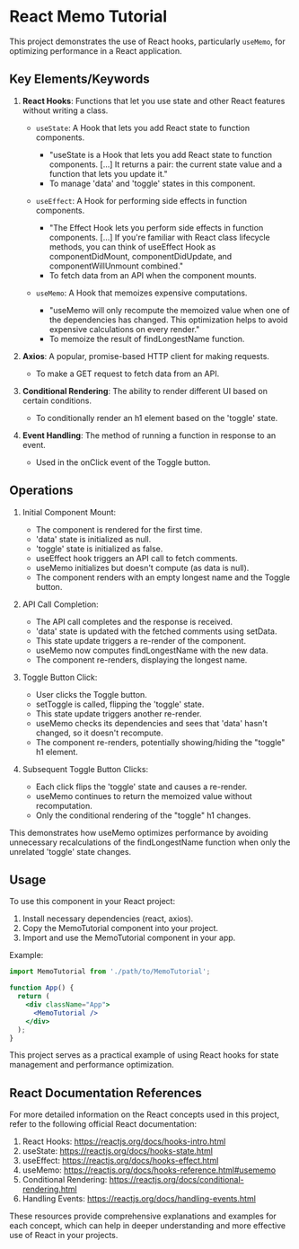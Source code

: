 # React Memo Tutorial

This project demonstrates the use of React hooks, particularly `useMemo`, for optimizing performance in a React application.

## Key Elements/Keywords

1. **React Hooks**: Functions that let you use state and other React features without writing a class.

   - `useState`: A Hook that lets you add React state to function components.
     - "useState is a Hook that lets you add React state to function components. [...] It returns a pair: the current state value and a function that lets you update it."
     - To manage 'data' and 'toggle' states in this component.

   - `useEffect`: A Hook for performing side effects in function components.
     - "The Effect Hook lets you perform side effects in function components. [...] If you're familiar with React class lifecycle methods, you can think of useEffect Hook as componentDidMount, componentDidUpdate, and componentWillUnmount combined."
     - To fetch data from an API when the component mounts.

   - `useMemo`: A Hook that memoizes expensive computations.
     - "useMemo will only recompute the memoized value when one of the dependencies has changed. This optimization helps to avoid expensive calculations on every render."
     - To memoize the result of findLongestName function.

2. **Axios**: A popular, promise-based HTTP client for making requests.
   - To make a GET request to fetch data from an API.

3. **Conditional Rendering**: The ability to render different UI based on certain conditions.
   - To conditionally render an h1 element based on the 'toggle' state.

4. **Event Handling**: The method of running a function in response to an event.
   - Used in the onClick event of the Toggle button.

## Operations

1. Initial Component Mount:
   - The component is rendered for the first time.
   - 'data' state is initialized as null.
   - 'toggle' state is initialized as false.
   - useEffect hook triggers an API call to fetch comments.
   - useMemo initializes but doesn't compute (as data is null).
   - The component renders with an empty longest name and the Toggle button.

2. API Call Completion:
   - The API call completes and the response is received.
   - 'data' state is updated with the fetched comments using setData.
   - This state update triggers a re-render of the component.
   - useMemo now computes findLongestName with the new data.
   - The component re-renders, displaying the longest name.

3. Toggle Button Click:
   - User clicks the Toggle button.
   - setToggle is called, flipping the 'toggle' state.
   - This state update triggers another re-render.
   - useMemo checks its dependencies and sees that 'data' hasn't changed, so it doesn't recompute.
   - The component re-renders, potentially showing/hiding the "toggle" h1 element.

4. Subsequent Toggle Button Clicks:
   - Each click flips the 'toggle' state and causes a re-render.
   - useMemo continues to return the memoized value without recomputation.
   - Only the conditional rendering of the "toggle" h1 changes.

This demonstrates how useMemo optimizes performance by avoiding unnecessary recalculations of the findLongestName function when only the unrelated 'toggle' state changes.

## Usage

To use this component in your React project:

1. Install necessary dependencies (react, axios).
2. Copy the MemoTutorial component into your project.
3. Import and use the MemoTutorial component in your app.

Example:

```jsx
import MemoTutorial from './path/to/MemoTutorial';

function App() {
  return (
    <div className="App">
      <MemoTutorial />
    </div>
  );
}
```

This project serves as a practical example of using React hooks for state management and performance optimization.

## React Documentation References

For more detailed information on the React concepts used in this project, refer to the following official React documentation:

1. React Hooks: https://reactjs.org/docs/hooks-intro.html
2. useState: https://reactjs.org/docs/hooks-state.html
3. useEffect: https://reactjs.org/docs/hooks-effect.html
4. useMemo: https://reactjs.org/docs/hooks-reference.html#usememo
5. Conditional Rendering: https://reactjs.org/docs/conditional-rendering.html
6. Handling Events: https://reactjs.org/docs/handling-events.html

These resources provide comprehensive explanations and examples for each concept, which can help in deeper understanding and more effective use of React in your projects.